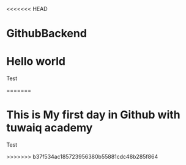 <<<<<<< HEAD
# GithubBackend
<!DOCTYPE html>
<html lang="en">
<head>
    <meta charset="UTF-8">
    <meta name="viewport" content="width=device-width, initial-scale=1.0">
    <title>Document</title>
</head>
<body>
    <h1>Hello world</h1>
    <p>Test</p>
</body>
</html>
=======
<html lang="en"><head>
    <meta charset="UTF-8">
    <meta name="viewport" content="width=device-width, initial-scale=1.0">
</head>
<body>
    <h1>This is My first day in Github with tuwaiq academy</h1>
    <p>Test</p>

</body></html>
>>>>>>> b37f534ac185723956380b55881cdc48b285f864

